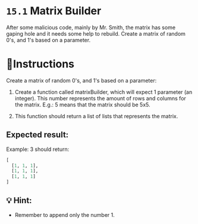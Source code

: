 # `15.1` Matrix Builder

After some malicious code, mainly by Mr. Smith, the matrix has some gaping hole and it needs some help to rebuild. 
Create a matrix of random 0's, and 1's based on a parameter.

# 📝Instructions

Create a matrix of random 0's, and 1's based on a parameter:

1. Create a function called matrixBuilder, which will expect 1 parameter (an integer). This number represents the amount of rows and columns for the matrix. E.g.: 5 means that the matrix should be 5x5.

2. This function should return a list of lists that represents the matrix.


## Expected result:

Example: 3 should return:

```py
[
  [1, 1, 1],
  [1, 1, 1],
  [1, 1, 1]
]
```

## 💡 Hint:

- Remember to append only the number 1.
